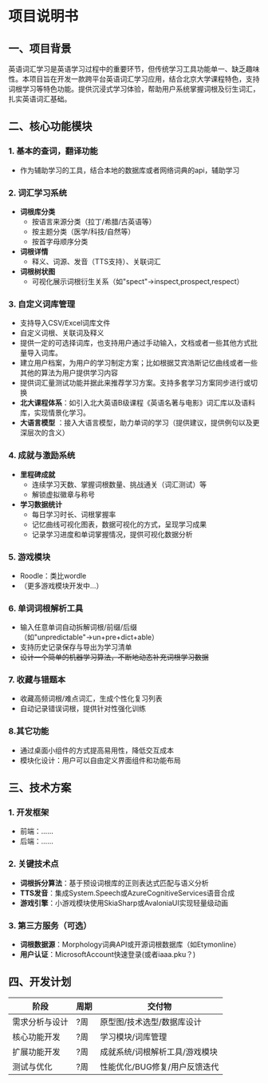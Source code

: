 # 项目说明书

## 一、项目背景
英语词汇学习是英语学习过程中的重要环节，但传统学习工具功能单一、缺乏趣味性。本项目旨在开发一款跨平台英语词汇学习应用，结合北京大学课程特色，支持词根学习等特色功能。提供沉浸式学习体验，帮助用户系统掌握词根及衍生词汇，扎实英语词汇基础。

## 二、核心功能模块

### 1. 基本的查词，翻译功能
- 作为辅助学习的工具，结合本地的数据库或者网络词典的api，辅助学习

### 2. 词汇学习系统
- **词根库分类**
  - 按语言来源分类（拉丁/希腊/古英语等）
  - 按主题分类（医学/科技/自然等）
  - 按首字母顺序分类
- **词根详情**
  - 释义、词源、发音（TTS支持）、关联词汇
- **词根树状图**
  - 可视化展示词根衍生关系（如"spect"→inspect,prospect,respect）


### 3. 自定义词库管理
- 支持导入CSV/Excel词库文件
- 自定义词根、关联词及释义
- 提供一定的可选择词库，也支持用户通过手动输入，文档或者一些其他方式批量导入词库。
- 建立用户档案，为用户的学习制定方案；比如根据艾宾浩斯记忆曲线或者一些其他的算法为用户提供学习内容
- 提供词汇量测试功能并据此来推荐学习方案。支持多套学习方案同步进行或切换
- **北大课程体系**：如引入北大英语B级课程《英语名著与电影》词汇库以及语料库，实现情景化学习。
- **大语言模型** ：接入大语言模型，助力单词的学习（提供建议，提供例句以及更深层次的含义）

### 4. 成就与激励系统
- **里程碑成就**
  - 连续学习天数、掌握词根数量、挑战通关（词汇测试）等
  - 解锁虚拟徽章与称号
- **学习数据统计**
  - 每日学习时长、词根掌握率
  - 记忆曲线可视化图表，数据可视化的方式，呈现学习成果
  - 记录学习进度和单词掌握情况，提供可视化数据分析

### 5. 游戏模块
- Roodle：类比wordle
- （更多游戏模块开发中...）

### 6. 单词词根解析工具
- 输入任意单词自动拆解词根/前缀/后缀（如"unpredictable"→un+pre+dict+able）
- 支持历史记录保存与导出为学习清单
- ~~设计一个简单的机器学习算法，不断地动态补充词根学习数据~~

### 7. 收藏与错题本
- 收藏高频词根/难点词汇，生成个性化复习列表
- 自动记录错误词根，提供针对性强化训练

### 8.其它功能
- 通过桌面小组件的方式提高易用性，降低交互成本
- 模块化设计：用户可以自由定义界面组件和功能布局

## 三、技术方案

### 1. 开发框架
- 前端：......
- 后端：......

### 2. 关键技术点
- **词根拆分算法**：基于预设词根库的正则表达式匹配与语义分析
- **TTS发音**：集成System.Speech或AzureCognitiveServices语音合成
- **游戏引擎**：小游戏模块使用SkiaSharp或AvaloniaUI实现轻量级动画

### 3. 第三方服务（可选）
- **词根数据源**：Morphology词典API或开源词根数据库（如Etymonline）
- **用户认证**：MicrosoftAccount快速登录(或者iaaa.pku？)

## 四、开发计划
| 阶段                | 周期   | 交付物                          |
|---------------------|--------|---------------------------------|
| 需求分析与设计      | ?周    | 原型图/技术选型/数据库设计      |
| 核心功能开发        | ?周    | 学习模块/词库管理               |
| 扩展功能开发        | ?周    | 成就系统/词根解析工具/游戏模块  |
| 测试与优化          | ?周    | 性能优化/BUG修复/用户反馈迭代   |